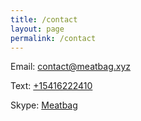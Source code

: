 ```yaml
---
title: /contact
layout: page
permalink: /contact
---
```

Email: [contact@meatbag.xyz](mailto:contact@meatbag.xyz)

Text: [+15416222410](sms:+15416222410)

Skype: [Meatbag](skype:live:.cid.d59a8673cffca71b?chat)
